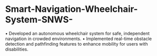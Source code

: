 # Smart-Navigation-Wheelchair-System-SNWS-
• Developed an autonomous wheelchair system for safe, independent navigation in crowded environments. • Implemented real-time obstacle detection and pathfinding features to enhance mobility for users with disabilities.
